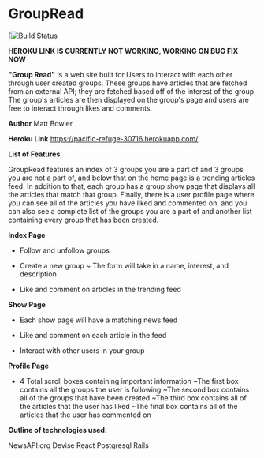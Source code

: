 # GroupRead
[![Build Status](https://codeship.com/projects/62ae2c10-bdd0-0136-9f6e-62daa5c189cd/status?branch=master)

**HEROKU LINK IS CURRENTLY NOT WORKING, WORKING ON BUG FIX NOW**

**"Group Read"** is a web site built for Users to interact with each other through user created groups. These groups have articles that are fetched from an external API; they are fetched based off of the interest of the group. The group's articles are then displayed on the group's page and users are free to interact through likes and comments.

**Author**
Matt Bowler

**Heroku Link**
https://pacific-refuge-30716.herokuapp.com/

**List of Features**

GroupRead features an index of 3 groups you are a part of and 3 groups you are not a part of, and below that on the home page is a trending articles feed. In addition to that, each group has a group show page that displays all the articles that match that group. Finally, there is a user profile page where you can see all of the articles you have liked and commented on, and you can also see a complete list of the groups you are a part of and another list containing every group that has been created.


**Index Page**
  - Follow and unfollow groups

  - Create a new group
    ~ The form will take in a name, interest, and description

  - Like and comment on articles in the trending feed

**Show Page**
  - Each show page will have a matching news feed

  - Like and comment on each article in the feed

  - Interact with other users in your group

**Profile Page**
  - 4 Total scroll boxes containing important information
    ~The first box contains all the groups the user is following
    ~The second box contains all of the groups that have been created
    ~The third box contains all of the articles that the user has liked
    ~The final box contains all of the articles that the user has commented on





**Outline of technologies used:**

NewsAPI.org
Devise
React
Postgresql
Rails

